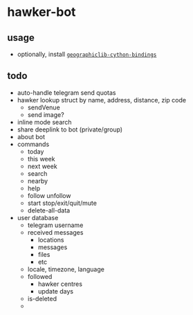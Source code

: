 #   hawker-bot

##  usage
*   optionally, install [`geographiclib-cython-bindings`](https://pypi.org/project/geographiclib-cython-bindings/)

##  todo
*   auto-handle telegram send quotas
*   hawker lookup struct by name, address, distance, zip code
    *   sendVenue
    *   send image?
*   inline mode search
*   share deeplink to bot (private/group)
*   about bot
*   commands
    *   today
    *   this week
    *   next week
    *   search
    *   nearby
    *   help
    *   follow unfollow
    *   start stop/exit/quit/mute 
    *   delete-all-data
*   user database
    *   telegram username
    *   received messages
        *   locations
        *   messages
        *   files
        *   etc
    *   locale, timezone, language
    *   followed
        *   hawker centres
        *   update days
    *   is-deleted
    *   
